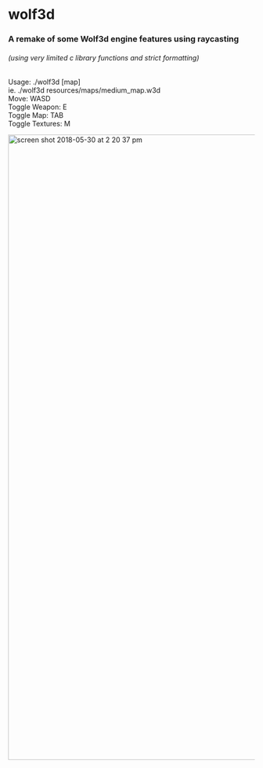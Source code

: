 # wolf3d
### A remake of some Wolf3d engine features using raycasting
###### (using very limited c library functions and strict formatting)

Usage: ./wolf3d [map]  
ie. ./wolf3d resources/maps/medium_map.w3d  
Move: WASD  
Toggle Weapon: E  
Toggle Map: TAB  
Toggle Textures: M  

<img width="1274" alt="screen shot 2018-05-30 at 2 20 37 pm" src="https://user-images.githubusercontent.com/18608979/40748703-255d2c60-6416-11e8-930e-b643a97341c3.png">
